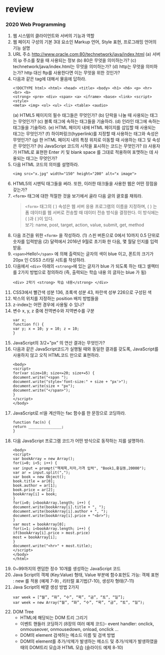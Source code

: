 # review
### 2020 Web Programming
1. 웹 시스템의 클라이언트와 서버의 기능과 역할
2. 웹 페이지 구성의 기본 3대 요소인 Markup 언어, Style 표현, 프로그래밍 언어의 기능 설명
3. URL 주소 http://www.oracle.com:80/technetwork/java/index.html
   (a) 서버의 ip 주소를 찾을 때 사용되는 정보
   (b) 80은 무엇을 의미하는가?
   (c) technetwork/java/index.html는 무엇을 의미하는가?
   (d) http는 무엇을 의미하는가? http 대신 ftp를 사용한다면 이는 무엇을 위한 것인가?
4. 다음과 같은 tag에 대해서 물음에 답하라.
   ```
   <!DOCTYPE html> <html> <head> <title> <body> <h1> <h6> <p> <hr> <br> <b>
   <strong> <pre> <div> <span> <a> <iframe> <base> <link> <script> <style>
   <meta> <img> <ol> <ul> <li> <table> <audio>
   ```
    (a) HTML5 페이지의 필수 태그들은 무엇인가?
    (b) 단락을 나눌 때 사용되는 태그는 무엇인가?
    (c) 블록 태그에 속하는 태그들을 기술하라.
    (d) 인라인 태그에 속하는 태그들을 기술하라.
    (e) HTML 페이지 내에 HTML 페이지를 삽입할 때 사용되는 태그는 무엇인가?
    (f) 하이퍼링크(hyperlink)를 지정할 때 사용하는 태그와 속성은 무엇인가?
    (g) 한 HTML 페이지 내의 특정 위치로 이동할 때 사용하는 태그 및 속성은 무엇인가?
    (h) JavaScript 코드의 시작을 표시하는 코드는 무엇인가?
    (i) 사용자가 HTML로 표현한 Enter 키 및 blank space 를 그대로 적용하여 포맷하는 데 사용되는 태그는 무엇인가?
5. 다음 HTML 코드의 의미를 설명하라.
    ```
    <img src="x.jpg" width="150" height="200" alt="x image">
6. HTML5의 시맨틱 태그들을 써라. 또한, 이러한 태크들을 사용한 웹은 어떤 장점을 갖는가?
7. `<form>` 태그에 대한 적절한 것을 보기에서 골라 다음 글의 괄호를 채워라. <br>
    > `<form>` 태그의 ( ) 속성은 웹 서버 응용 프로그램의 이름을 지정하며, ( ) 는 폼 데이터를 웹 서버로 전송할 때 데이터 전송 방식을 결정한다. 이 방식에는 ( )과 ( )이 있다. <br>
   >보기: name, post, target, action, value, submit, get, method
8. 다음 조건을 위한 `<form>` 을 작성하라.
    (1) 스핀 버튼으로 0에서 10까지 0.5 단위로 숫자를 입력받음
    (2) 달력에서 2016년 9월로 초기화 한 다음, 몇 월달 인지를 입력받음.
9. `<span>`Hello!`</span>` 에 의해 출력되는 글자의 색이 blue 이고, 폰트의 크기가 20px 인 CSS3 스타일 시트를 작성하라.
10. 다음에서 `<div>` 아래의 `<strong>`에 있는 글자가 blue 가 되도록 하는 태그 셀렉터를 2가지 방법으로 정의하라 (즉, 출력되는 학습 내용 의 글자는 blue 가 됨) <br>
    ```
    <div> 2학기 <strong> 학습 내용</strong> </div>
11. CSS3에서 빨간색 성분 136, 초록색 성분 43, 파란색 성부 226으로 구성된 색
12. 박스의 위치를 지정하는 position 배치 방법들을
13. z-index는 어떤 경우에 사용될 수 있나?
14. 변수 x, y, z 중에 전역변수와 지역변수를 구분
    ```
    var x;
    function f() {
    var y; x = 10; y = 10; z = 10;
    }
15. JavaScript의 3/2+”px” 의 연산 결과는 무엇인가?
16. 다음과 같은 JavaScript코드가 실행될 때와 동일한 결과를 갖도록, JavaScript를 사용하지 않고 오직 HTML코드 만으로 표현하라.
    ```
    <body>
    <script>
    for(var size=10; size<=20; size+=5) {
    document.write("<span ");
    document.write("style='font-size:" + size + "px'>");
    document.write(size + "px");
    document.write("</span>");
    }
    </script>
    </body>
17. JavaScript로 n!을 계산하는 fac 함수를 한 문장으로 코딩하라.
    ```
    function fac(n) {
    return _______________;
    }
18. 다음 JavaScript 프로그램 코드가 어떤 방식으로 동작하는 지를 설명하라.
    ```
    <body>
    <script>
    var bookArray = new Array();
    for(i=0; i<5; i++) {
    var input = prompt("책제목,저자,가격 입력", "Book1,홍길동,20000");
    var ar = input.split(",");
    var book = new Object();
    book.title = ar[0];
    book.author = ar[1];
    book.price = ar[2];
    bookArray[i] = book;
    }
    for(i=0; i<bookArray.length; i++) {
    document.write(bookArray[i].title + ", ");
    document.write(bookArray[i].author + ", ");
    document.write(bookArray[i].price + "<br>");
    }
    var most = bookArray[0];
    for(i=1; i<bookArray.length; i++) {
    if(bookArray[i].price > most.price)
    most = bookArray[i];
    }
    document.write("<hr>" + most.title);
    </script>
    </body>
    </html>
19. 0~99까지의 랜덤한 정수 10개를 생성하는 JavaScript 코드
20. Java Script의 객체 (Key:Value) 형태, Value 부분에 함수표현도 가능: 객체 표현 : new 를 적용
(예제 7-9) , 리터럴 표기법(7-10), 생성자 형태(7-11)
21. Java Script의 배열 생성 방법 2가지
    ```
    var week = [“월”, “화”, “수”, “목”, “금”, “토”, “일”];
    var week = new Array(“월”, “화”, “수”, “목”, “금”, “토”, “일”);
22. DOM Tree
    - HTML에 해당되는 DOM 트리 그리기
    - 이벤트 핸들러 코딩하기 (8장의 여러 예제 코드)- event handler: onclick, onmouseover, onmousedown, onload, onclick …
    - DOM의 element 검색하는 메소드 이름 및 검색 방법
    - DOM의 element를 추가/삭제가 발생하는 메소드 및 추가/삭제가 발생하였을 때의 DOM트리 모습과 HTML 모습 (슬라이드 예제 8-10)